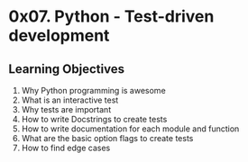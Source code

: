 # 0x07. Python - Test-driven development

## Learning Objectives
1. Why Python programming is awesome
2. What is an interactive test
3. Why tests are important
4. How to write Docstrings to create tests
5. How to write documentation for each module and function
6. What are the basic option flags to create tests
7. How to find edge cases
